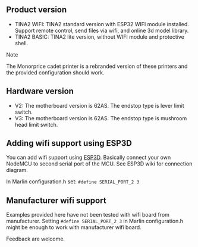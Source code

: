 ## Product version

- TINA2 WIFI: TINA2 standard version with ESP32 WIFI module installed. Support remote control, send files via wifi, and online 3d model library.
- TINA2 BASIC: TINA2 lite version, without WIFI module and protective shell.

> [!NOTE]
> The Monorprice cadet printer is a rebranded version of these printers and the provided configuration should work.

## Hardware version

- V2: The motherboard version is 62AS. The endstop type is lever limit switch.
- V3: The motherboard version is 62AS. The endstop type is mushroom head limit switch.

## Adding wifi support using ESP3D

You can add wifi support using [ESP3D](https://github.com/luc-github/ESP3D).
Basically connect your own NodeMCU to second serial port of the MCU.
See ESP3D wiki for connection diagram.

In Marlin configuration.h set:
`#define SERIAL_PORT_2 3`

## Manufacturer wifi support

Examples provided here have not been tested with wifi board from manufacturer.
Setting `#define SERIAL_PORT_2 3` in Marlin configuration.h might be enough to work with manufacturer wifi board.

Feedback are welcome.
